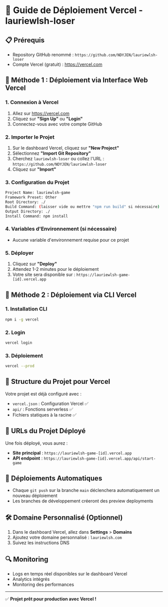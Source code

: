 # 🚀 Guide de Déploiement Vercel - lauriewlsh-loser

## 📋 Prérequis
- Repository GitHub renommé : `https://github.com/NDYJEN/lauriewlsh-loser`
- Compte Vercel (gratuit) : https://vercel.com

## 🔧 Méthode 1 : Déploiement via Interface Web Vercel

### 1. Connexion à Vercel
1. Allez sur https://vercel.com
2. Cliquez sur **"Sign Up"** ou **"Login"**
3. Connectez-vous avec votre compte GitHub

### 2. Importer le Projet
1. Sur le dashboard Vercel, cliquez sur **"New Project"**
2. Sélectionnez **"Import Git Repository"**
3. Cherchez `lauriewlsh-loser` ou collez l'URL : `https://github.com/NDYJEN/lauriewlsh-loser`
4. Cliquez sur **"Import"**

### 3. Configuration du Projet
```bash
Project Name: lauriewlsh-game
Framework Preset: Other
Root Directory: ./
Build Command: (laisser vide ou mettre "npm run build" si nécessaire)
Output Directory: ./
Install Command: npm install
```

### 4. Variables d'Environnement (si nécessaire)
- Aucune variable d'environnement requise pour ce projet

### 5. Déployer
1. Cliquez sur **"Deploy"**
2. Attendez 1-2 minutes pour le déploiement
3. Votre site sera disponible sur : `https://lauriewlsh-game-[id].vercel.app`

## 🔧 Méthode 2 : Déploiement via CLI Vercel

### 1. Installation CLI
```bash
npm i -g vercel
```

### 2. Login
```bash
vercel login
```

### 3. Déploiement
```bash
vercel --prod
```

## 📁 Structure du Projet pour Vercel

Votre projet est déjà configuré avec :
- `vercel.json` : Configuration Vercel ✅
- `api/` : Fonctions serverless ✅
- Fichiers statiques à la racine ✅

## 🎯 URLs du Projet Déployé

Une fois déployé, vous aurez :
- **Site principal** : `https://lauriewlsh-game-[id].vercel.app`
- **API endpoint** : `https://lauriewlsh-game-[id].vercel.app/api/start-game`

## 🔄 Déploiements Automatiques

- Chaque `git push` sur la branche `main` déclenchera automatiquement un nouveau déploiement
- Les branches de développement créeront des preview deployments

## 🛠️ Domaine Personnalisé (Optionnel)

1. Dans le dashboard Vercel, allez dans **Settings** > **Domains**
2. Ajoutez votre domaine personnalisé : `lauriewlsh.com`
3. Suivez les instructions DNS

## 🔍 Monitoring

- Logs en temps réel disponibles sur le dashboard Vercel
- Analytics intégrés
- Monitoring des performances

---

✅ **Projet prêt pour production avec Vercel !** 
